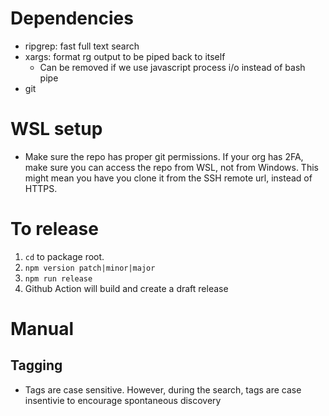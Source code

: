 # Dependencies

- ripgrep: fast full text search
- xargs: format rg output to be piped back to itself
  - Can be removed if we use javascript process i/o instead of bash pipe
- git

# WSL setup

- Make sure the repo has proper git permissions. If your org has 2FA, make sure you can access the repo from WSL, not from Windows. This might mean you have you clone it from the SSH remote url, instead of HTTPS.

# To release

1. `cd` to package root.
2. `npm version patch|minor|major`
3. `npm run release`
4. Github Action will build and create a draft release

# Manual

## Tagging

- Tags are case sensitive. However, during the search, tags are case insentivie to encourage spontaneous discovery
